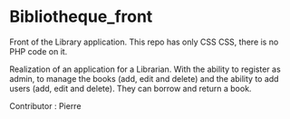 # Bibliotheque_front

Front of the Library application. This repo has only CSS CSS, there is no PHP code on it.

Realization of an application for a Librarian. With the ability to register as admin, to manage the books (add, edit and delete) and the ability to add users (add, edit and delete). They can borrow and return a book.

Contributor : Pierre
